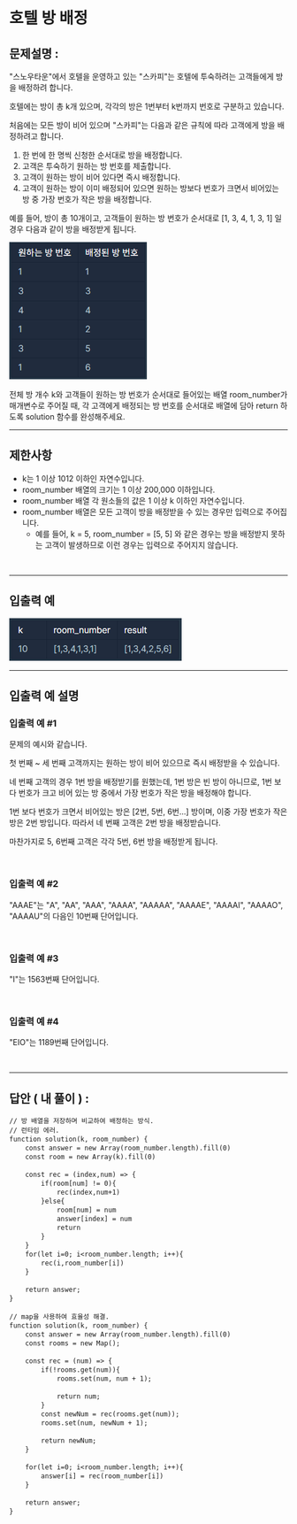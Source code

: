 # 호텔 방 배정

## 문제설명 :

"스노우타운"에서 호텔을 운영하고 있는 "스카피"는 호텔에 투숙하려는 고객들에게 방을 배정하려 합니다.

호텔에는 방이 총 k개 있으며, 각각의 방은 1번부터 k번까지 번호로 구분하고 있습니다.

처음에는 모든 방이 비어 있으며 "스카피"는 다음과 같은 규칙에 따라 고객에게 방을 배정하려고 합니다.

1. 한 번에 한 명씩 신청한 순서대로 방을 배정합니다.
2. 고객은 투숙하기 원하는 방 번호를 제출합니다.
3. 고객이 원하는 방이 비어 있다면 즉시 배정합니다.
4. 고객이 원하는 방이 이미 배정되어 있으면 원하는 방보다 번호가 크면서 비어있는 방 중 가장 번호가 작은 방을 배정합니다.

예를 들어, 방이 총 10개이고, 고객들이 원하는 방 번호가 순서대로 [1, 3, 4, 1, 3, 1] 일 경우 다음과 같이 방을 배정받게 됩니다.

<img src ='호텔 방 배정 1.png'>

전체 방 개수 k와 고객들이 원하는 방 번호가 순서대로 들어있는 배열 room_number가 매개변수로 주어질 때, 각 고객에게 배정되는 방 번호를 순서대로 배열에 담아 return 하도록 solution 함수를 완성해주세요.

---

## 제한사항

- k는 1 이상 1012 이하인 자연수입니다.
- room_number 배열의 크기는 1 이상 200,000 이하입니다.
- room_number 배열 각 원소들의 값은 1 이상 k 이하인 자연수입니다.
- room_number 배열은 모든 고객이 방을 배정받을 수 있는 경우만 입력으로 주어집니다.
  - 예를 들어, k = 5, room_number = [5, 5] 와 같은 경우는 방을 배정받지 못하는 고객이 발생하므로 이런 경우는 입력으로 주어지지 않습니다.

<br/>

---

## 입출력 예

<img src ='호텔 방 배정 2.png'>

<br/>

---

## 입출력 예 설명

### 입출력 예 #1

문제의 예시와 같습니다.

첫 번째 ~ 세 번째 고객까지는 원하는 방이 비어 있으므로 즉시 배정받을 수 있습니다.

네 번째 고객의 경우 1번 방을 배정받기를 원했는데, 1번 방은 빈 방이 아니므로, 1번 보다 번호가 크고 비어 있는 방 중에서 가장 번호가 작은 방을 배정해야 합니다.

1번 보다 번호가 크면서 비어있는 방은 [2번, 5번, 6번...] 방이며, 이중 가장 번호가 작은 방은 2번 방입니다. 따라서 네 번째 고객은 2번 방을 배정받습니다.

마찬가지로 5, 6번째 고객은 각각 5번, 6번 방을 배정받게 됩니다.

<br/>

### 입출력 예 #2

"AAAE"는 "A", "AA", "AAA", "AAAA", "AAAAA", "AAAAE", "AAAAI", "AAAAO", "AAAAU"의 다음인 10번째 단어입니다.

<br/>

### 입출력 예 #3

"I"는 1563번째 단어입니다.

<br/>

### 입출력 예 #4

"EIO"는 1189번째 단어입니다.

<br/>

---

## 답안 ( 내 풀이 ) :

```
// 방 배열을 저장하며 비교하여 배정하는 방식.
// 런타임 에러.
function solution(k, room_number) {
    const answer = new Array(room_number.length).fill(0)
    const room = new Array(k).fill(0)

    const rec = (index,num) => {
        if(room[num] != 0){
            rec(index,num+1)
        }else{
            room[num] = num
            answer[index] = num
            return
        }
    }
    for(let i=0; i<room_number.length; i++){
        rec(i,room_number[i])
    }

    return answer;
}

// map을 사용하여 효율성 해결.
function solution(k, room_number) {
    const answer = new Array(room_number.length).fill(0)
    const rooms = new Map();

    const rec = (num) => {
        if(!rooms.get(num)){
            rooms.set(num, num + 1);

            return num;
        }
        const newNum = rec(rooms.get(num));
        rooms.set(num, newNum + 1);

        return newNum;
    }

    for(let i=0; i<room_number.length; i++){
        answer[i] = rec(room_number[i])
    }

    return answer;
}
```
